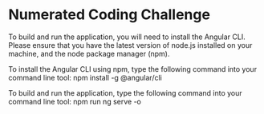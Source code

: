 # Numerated Coding Challenge

To build and run the application, you will need to install the Angular CLI. Please ensure that you have the latest version of node.js installed on your machine, and the node package manager (npm).

To install the Angular CLI using npm, type the following command into your command line tool:
npm install -g @angular/cli

To build and run the application, type the following command into your command line tool:
npm run ng serve -o
